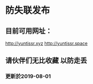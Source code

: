 # 防失联发布

## 目前可用网址：
http://yuntissr.xyz
http://yuntissr.space

## 请伙伴们无比收藏 以防走丢
           
           
           
           
###           更新於2019-08-01

